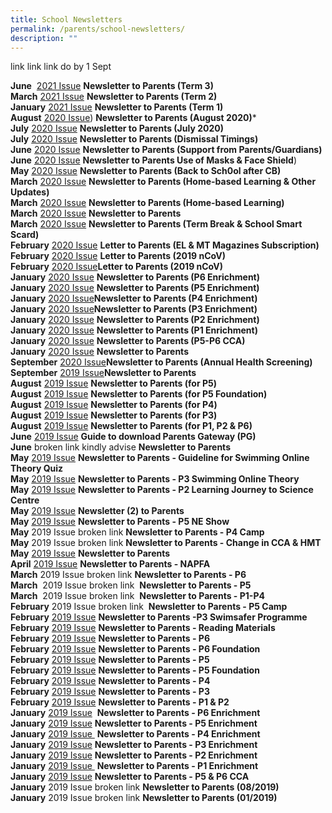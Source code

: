 ```yaml
---
title: School Newsletters
permalink: /parents/school-newsletters/
description: ""
---
```

link link link do by 1 Sept

**June** 
[2021 Issue](/files/NKPS%20Newsletter%20Term%203_24%20Jun%202021.pdf)
**Newsletter to Parents (Term 3)**
**<br>March** [2021 Issue](/files/NKPS%20Newsletter%20Term%202.pdf)
**Newsletter to Parents (Term 2)**
<br>**January** [2021 Issue](/files/NKPS%20Newsletter%20NKPS202101%202.pdf)
**Newsletter to Parents (Term 1)**
<br>**August** [2020 Issue](/files/50-NKPS%20Newsletter_11%20Aug%202020.pdf)) **Newsletter to Parents (August 2020)***
<br>**July** [2020 Issue](/files/49_NKPS%20Newsletter_30%20Jul%202020.pdf) **Newsletter to Parents (July 2020)**
<br>**July** [2020 Issue](/files/048_2020%20_Dimissal%20Timings%20NKPS.pdf) **Newsletter to Parents (Dismissal Timings)**
<br>**June** [2020 Issue](/files/47_Support%20from%20Parents%20and%20Guardians%20in%20Keeping%20Schools%20Safe.pdf) **Newsletter to Parents (Support from Parents/Guardians)**
<br>**June** [2020 Issue](/files/43-Updated%20guidelines%20on%20use%20of%20masks%20and%20face%20shields%20in%20school.pdf) **Newsletter to Parents Use of Masks & Face Shield**)  <br>**May** [2020 Issue](/files/36%20-%20Letter%20to%20Parents%20_29%20March%202020_Home-%20Based%20Learning.pdf) **Newsletter to Parents (Back to Sch0ol after CB)**
<br>**March** [2020 Issue](/files/38%20-%20Home-Based%20Learning%20and%20Other%20Updates.pdf) **Newsletter to Parents (Home-based Learning & Other Updates)**
<br>**March** [2020 Issue](/files/36%20-%20Letter%20to%20Parents%20_29%20March%202020_Home-%20Based%20Learning.pdf) **Newsletter to Parents (Home-based Learning)**
<br>**March** [2020 Issue](/files/35_Letter%20to%20Parents%20_23%20March%202020.pdf) **Newsletter to Parents**
<br>**March** [2020 Issue](/files/32%20-%20NKPS%20Newsletter%20(Term%20break%20&%20Smart%20Card)_12%20Mar%202020.pdf) **Newsletter to Parents (Term Break & School Smart Scard)**
<br>**February** [2020 Issue](/files/26_%20EL%20&%20MTL%20Magazine%20Subscription%202020.pdf) **Letter to Parents (EL & MT Magazines Subscription)**
<br>**February** [2020 Issue](/files/24_Letter%20to%20Parents%20(2019-nCoV)(for%20P4-P6).pdf) **Letter to Parents (2019 nCoV)**
<br>**February** [2020 Issue](/files/22_Letter%20to%20Parents%20(2019-nCoV).pdf)**Letter to Parents (2019 nCoV)**
<br>**January** [2020 Issue](/files/08F%20P6%20-%20NKPS%20Enrichment%20Letter%202020.pdf) **Newsletter to Parents (P6 Enrichment)**
<br>**January** [2020 Issue](/files/08E%20P5%20-%20NKPS%20Enrichment%20Letter%202020.pdf) **Newsletter to Parents (P5 Enrichment)**
<br>**January** [2020 Issue](/files/08D%20P4%20-%20NKPS%20Enrichment%20Letter%202020.pdf)**Newsletter to Parents (P4 Enrichment)**
<br>**January** [2020 Issue](/files/08C%20P3%20-%20NKPS%20Enrichment%20Letter%202020.pdf)**Newsletter to Parents (P3 Enrichment)**
<br>**January** [2020 Issue](/files/08B%20P2%20-%20NKPS%20Enrichment%20Letter%202020.pdf) **Newsletter to Parents (P2 Enrichment)**
<br>**January** [2020 Issue](/files/08A%20P1%20-%20NKPS%20Enrichment%20Letter%202020.pdf) **Newsletter to Parents (P1 Enrichment)**
<br>**January** [2020 Issue](/files/03-P5%20%20P6%20CCA%202020.pdf) **Newsletter to Parents (P5-P6 CCA)**
<br>**January** [2020 Issue](/files/01%20-%20NKPS%20Newsletter%201-2020%20(Jan).pdf) **Newsletter to Parents**
<br>**September** [2020 Issue](/files/75%20-%20School%20Health%20Screening%20Letter%202019.pdf)**Newsletter to Parents (Annual Health Screening)**
<br>**September** [2019 Issue](/files/73_NKPS%20Newsletter%20to%20Parents.pdf)**Newsletter to Parents**
<br>**August** [2019 Issue](/files/70-%20NKPS%20Newsletter%20_P5.pdf) **Newsletter to Parents (for P5)**
<br>**August** [2019 Issue](/files/70-%20NKPS%20Newsletter%20_P5%20Foundation.pdf) **Newsletter to Parents (for P5 Foundation)**
<br>**August** [2019 Issue](/files/70-%20NKPS%20Newsletter%20_P4.pdf) **Newsletter to Parents (for P4)**
<br>**August** [2019 Issue](/files/70-%20NKPS%20Newsletter%20_P3.pdf) **Newsletter to Parents (for P3)**
<br>**August** [2019 Issue](/files/70-%20NKPS%20Newsletter.pdf) **Newsletter to Parents (for P1, P2 & P6)**
<br>**June** [2019 Issue](/files/62_Parents%20Gateway%20Instructional%20Guide.pdf) **Guide to download Parents Gateway (PG)**
<br>**June** broken link kindly advise **Newsletter to Parents** 
<br>**May** [2019 Issue](/files/Guidelines%20For%20Students%20To%20Access%20SwimSafer%20Online%20Theory%20Quiz.pdf) **Newsletter to Parents - Guideline for Swimming Online Theory Quiz**
<br>**May** [2019 Issue](/files/59_P3%20Swimming%20Online%20Theory%20Instructions%202019.pdf) **Newsletter to Parents - P3 Swimming Online Theory**
<br>**May** [2019 Issue](/files/55_P2%20Learning%20Journey%20to%20Science%20Centre.pdf) **Newsletter to Parents - P2 Learning Journey to Science Centre**
<br>**May** [2019 Issue](/files/54_Newsletter%20to%20Parents%2027%20May%202019.pdf) **Newsletter (2) to Parents** 
<br>**May** [2019 Issue](/files/53_NE%20Show%20Letter%20to%20Parents.pdf) **Newsletter to Parents - P5 NE Show**
<br>**May** 2019 Issue broken link **Newsletter to Parents - P4 Camp**
<br>**May** 2019 Issue broken link **Newsletter to Parents - Change in CCA & HMT**
<br>**May** [2019 Issue](/files/48_Newsletter_3%20May%202019.pdf) **Newsletter to Parents**
<br>**April** [2019 Issue](/files/41%20NAPFA%20letter%20to%20Parent%202019.pdf) **Newsletter to Parents - NAPFA** 
<br>**March** 2019 Issue broken link **Newsletter to Parents - P6**
<br>**March**  2019 Issue broken link  **Newsletter to Parents - P5**
<br>**March**  2019 Issue broken link  **Newsletter to Parents - P1-P4**
<br>**February** 2019 Issue broken link  **Newsletter to Parents - P5 Camp**
<br>**February** [2019 Issue](/files/33%20-%20P3%20Swimsafer.pdf) **Newsletter to Parents -P3 Swimsafer Programme**
<br>**February** [2019 Issue](/files/25%20-%20Reading%20Material%202019.pdf) **Newsletter to Parents - Reading Materials**
<br>**February** [2019 Issue](/files/24_NKPS%20Newsletter%20_P6.pdf) **Newsletter to Parents - P6**
<br>**February** [2019 Issue](/files/24_NKPS%20Newsletter%20_P6%20Foundation.pdf) **Newsletter to Parents - P6 Foundation**  <br>**February** [2019 Issue](/files/24_NKPS%20Newsletter%20_P5.pdf) **Newsletter to Parents - P5** 
<br>**February** [2019 Issue](/files/24_NKPS%20Newsletter%20_P5%20Foundation.pdf) **Newsletter to Parents - P5 Foundation**
<br>**February** [2019 Issue](/files/24_NKPS%20Newsletter%20_P4.pdf) **Newsletter to Parents - P4**
<br>**February** [2019 Issue](/files/24_NKPS%20Newsletter%20_P3.pdf) **Newsletter to Parents - P3**
<br>**February** [2019 Issue](/files/24_NKPS%20Newsletter%20_P1%20&%20P2.pdf) **Newsletter to Parents - P1 & P2** 
<br>**January** [2019 Issue](/files/15%20-%20NKPS%20Enrichment%20Letter%202019%20-%20%20P6.pdf)  **Newsletter to Parents - P6 Enrichment**
<br>**January** [2019 Issue](/files/14%20-%20NKPS%20Enrichment%20Letter%202019%20-%20%20P5.pdf) **Newsletter to Parents - P5 Enrichment**
<br>**January** [2019 Issue ](/files/13%20-%20NKPS%20Enrichment%20Letter%202019%20-%20%20P4.pdf) **Newsletter to Parents - P4 Enrichment**
<br>**January** [2019 Issue](/files/12%20-%20NKPS%20Enrichment%20Letter%202019%20-%20%20P3.pdf) **Newsletter to Parents - P3 Enrichment**
<br>**January** [2019 Issue](/files/11%20-%20NKPS%20Enrichment%20Letter%202019%20-%20%20P2.pdf) **Newsletter to Parents - P2 Enrichment**
<br>**January** [2019 Issue ](/files/10%20-%20NKPS%20Enrichment%20Letter%202019%20-%20%20P1.pdf) **Newsletter to Parents - P1 Enrichment**
<br>**January** [2019 Issue](/files/09%20-%20P5%20&%20P6%20CCA%202019.pdf) **Newsletter to Parents - P5 & P6 CCA**
<br>**January** 2019 Issue broken link **Newsletter to Parents (08/2019)**
<br>**January** 2019 Issue broken link **Newsletter to Parents (01/2019)**